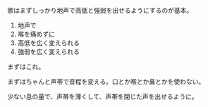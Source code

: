 歌はまずしっかり地声で高低と強弱を出せるようにするのが基本。

1. 地声で
2. 喉を痛めずに
3. 高低を広く変えられる
4. 強弱を広く変えられる

まずはこれ。

まずはちゃんと声帯で音程を変える。口とか喉とか鼻とかを使わない。

少ない息の量で、声帯を薄くして、声帯を閉じた声を出せるように。
